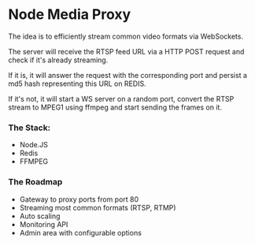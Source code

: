 # Node Media Proxy

The idea is to efficiently stream common video formats via WebSockets.

The server will receive the RTSP feed URL via a HTTP POST request and check if it's already streaming.

If it is, it will answer the request with the corresponding port and persist a md5 hash representing this URL on REDIS.

If it's not, it will start a WS server on a random port, convert the RTSP stream to MPEG1 using ffmpeg and start sending the frames on it.

### The Stack:

* Node.JS
* Redis
* FFMPEG

### The Roadmap

* Gateway to proxy ports from port 80
* Streaming most common formats (RTSP, RTMP)
* Auto scaling
* Monitoring API
* Admin area with configurable options
